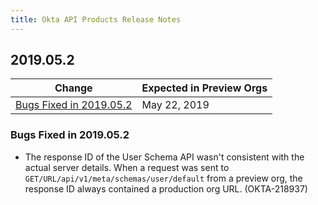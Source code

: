 ```yaml
---
title: Okta API Products Release Notes
---
```


## 2019.05.2

| Change                                                                                                       | Expected in Preview Orgs |
|--------------------------------------------------------------------------------------------------------------|--------------------------|
| [Bugs Fixed in 2019.05.2](#bugs-fixed-in-2019-05-2)                                                          | May 22, 2019              |

### Bugs Fixed in 2019.05.2

* The response ID of the User Schema API wasn't consistent with the actual server details. When a request was sent to `GET/URL/api/v1/meta/schemas/user/default` from a preview org, the response ID always contained a production org URL. (OKTA-218937)
